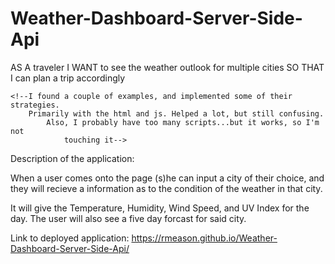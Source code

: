 # Weather-Dashboard-Server-Side-Api

AS A traveler
I WANT to see the weather outlook for multiple cities
SO THAT I can plan a trip accordingly
    
    <!--I found a couple of examples, and implemented some of their strategies.  
        Primarily with the html and js. Helped a lot, but still confusing.
            Also, I probably have too many scripts...but it works, so I'm not  
                touching it-->


Description of the application:

When a user comes onto the page (s)he can input a city of their choice, and they will recieve a information as to the condition of the weather in that city.

It will give the  Temperature, Humidity, Wind Speed, and UV Index for the day. The user will also see a five day forcast for said city.



Link to deployed application:
https://rmeason.github.io/Weather-Dashboard-Server-Side-Api/